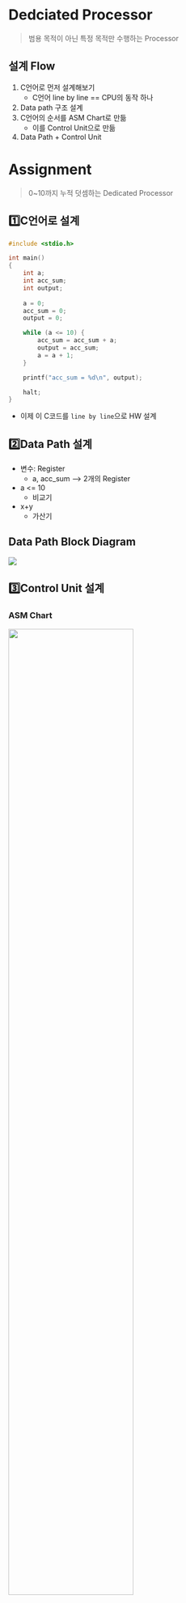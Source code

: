 # Dedciated Processor
> 범용 목적이 아닌 특정 목적만 수행하는 Processor

## 설계 Flow

1. C언어로 먼저 설계해보기
	- C언어 line by line == CPU의 동작 하나
2. Data path 구조 설계
3. C언어의 순서를 ASM Chart로 만듦
	- 이를 Control Unit으로 만듦
4. Data Path + Control Unit

# Assignment

> 0~10까지 누적 덧셈하는 Dedicated Processor

## 1️⃣C언어로 설계
```c
#include <stdio.h>

int main()
{
	int a;
	int acc_sum;
	int output;
	
	a = 0;
	acc_sum = 0;
	output = 0;

	while (a <= 10) {
		acc_sum = acc_sum + a;
		output = acc_sum;
		a = a + 1;
	}

	printf("acc_sum = %d\n", output);

	halt;
}
```

- 이제 이 C코드를 ```line by line```으로 HW 설계

## 2️⃣Data Path 설계

- 변수: Register
  - a, acc_sum --> 2개의 Register
- a <= 10
  - 비교기
- x+y
  - 가산기

Data Path Block Diagram
---
<img src="./img/스크린샷 2025-08-11 193254.png"><br>


## 3️⃣Control Unit 설계

### ASM Chart

<img src="./img/스크린샷 2025-08-11 193344.png" width=70%><br>

### S0
```c
	int a;
	int acc_sum;
	int output;
	
	a = 0;
	acc_sum = 0;
	output = 0;
```
- 초기값 정의
- A_Mux_Sel
  - 0일 때 0 입력으로 들어감
- A_En
  - Enable하여 초기값 0 할당
  - ```A_Reg_Out = 0```
- Acc_Mux_Sel
  - 0일 때 0 입력으로 들어감
- Acc_En
  - Enable하여 초기값 0 할당
  - ```Acc_Reg_Out = 0```
- Out_Buf_En
  - 아직 출력 내보내는 타이밍 아님 --> 0

### S1

```c
	while (a <= 10)
```
- A_Mux_Sel
  - A_En을 0으로 만들어서 상관없음
- A_En
  - Register 기존 값 유지
    - a의 값이 중간에 바뀌면 안됨
    - a <= 10 정상 비교 불가
  - A_En Disable
- Acc_Mux_Sel
  - Acc_En Disable 상태이므로 상관없음
- Acc_En
  - Disable
  - 기존 값 유지
- Out_Buf_En
  - 아직 출력 내보내는 타이밍 아님 --> 0

#### a <= 10

참)
- S2로 넘어가 누적합 진행

거짓)
- S5로 넘어가 halt 상태 진입

### S2
```c
	acc_sum = acc_sum + a;
```

- A_Mux_Sel
  - A_En Disable 상태이므로 상관없음
- A_En
  - Disable
  - 누적합 연산은 현재 값과 진행
  - 값이 바뀌면 안됨
- Acc_Mux_Sel
  - 누적합의 결과를 변수에 반영
  - sel == 1
- Acc_En
  - 누적합의 결과를 반영함
  - Enable
- Out_Buf_En
  - 아직 출력 내보내는 타이밍 아님 --> 0

### S3
```c
	output = acc_sum;
```

- A_Mux_Sel
  - A_En Disable 상태이므로 상관없음
- A_En
  - Disable
  - 출력이 나가는 동안 값이 바뀌면 안됨
- Acc_Mux_Sel
  - Acc_En Disable
- Acc_En
  - 출력이 나가는 동안 값이 바뀌면 안됨
- Out_Buf_En
  - 출력 내보내는 타이밍 --> 1

### S4
```c
	a = a + 1;
```

- A_Mux_Sel
  - Update된 a 값 반영
- A_En
  - Enable
  - Update된 a의 값을 반영해야함
- Acc_Mux_Sel
  - Acc_En Disable
- Acc_En
  - Disable
  - 기존 값 유지해야함
- Out_Buf_En
  - 아직 출력 내보내는 타이밍 아님 --> 0

### S5
```c
	halt;
```
- A_Mux_Sel
  - En Disable
- A_En
  - Disable
  - 연산 중단
- Acc_Mux_Sel
  - Acc_En Disable
- Acc_En
  - Disable
  - 연산 중단
- Out_Buf_En
  - 연산 중단
  
# 헷갈렸던 부분❓

## 언제 Register Enable을 하는가

- C언어에서 Left Value에 값을 할당받는 것을 Register Enable을 한다
```c
  a = b + c;
```
- a의 값이 업데이트되니 이 때 Reg A를 Enable한다